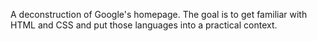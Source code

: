 A deconstruction of Google's homepage. 
The goal is to get familiar with HTML and CSS and put
those languages into a practical context.
